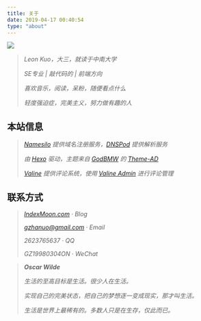 ```yaml
---
title: 关于
date: 2019-04-17 00:40:54
type: "about"
---
```


![](/images/about/slow.png)

> *Leon Kuo，大三，就读于中南大学*
>
> *SE专业 | 敲代码的 | 前端方向*
>
> *喜欢音乐，阅读，呆粉，随便看点什么*
>
> *轻度强迫症，完美主义，努力做有趣的人*

## 本站信息

> *[Namesilo](https://www.namesilo.com/) 提供域名注册服务，[DNSPod](https://www.dnspod.cn/) 提供解析服务*
>
> *由 [Hexo](https://hexo.io/zh-cn/) 驱动，主题来自 [GodBMW](https://godbmw.com/) 的 [Theme-AD](https://github.com/dongyuanxin/theme-ad)*
>
> *[Valine](https://valine.js.org/configuration.html) 提供评论系统，使用 [Valine Admin](https://github.com/DesertsP/Valine-Admin) 进行评论管理*

## 联系方式

> *[IndexMoon.com](https://indexmoon.com) · Blog*
>
> *[gzhanuo@gmail.com](mailto:gzhanuo@gmail.com) · Email*
>
> *2623765637 · QQ*
>
> *GZ19980304ON · WeChat*

> ***Oscar Wilde***
>
> *生活的至高目标是生活。很少人在生活。*
>
> *实现自己的完美状态，把自己的梦想逐一变成现实，那才叫生活。*
>
> *生活是世界上最稀有的。多数人只是在生存，仅此而已。*